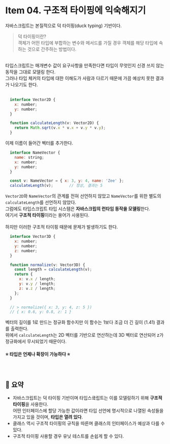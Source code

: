 # Item 04. 구조적 타이핑에 익숙해지기
자바스크립트는 본질적으로 덕 타이핑(duck typing) 기반이다.<br>
> 덕 타이핑이란?<br>
> 객체가 어떤 타입에 부합하는 변수와 메서드를 가질 경우 객체를 해당 타입에 속하는 것으로 간주하는 방법이다.<br>
<br>
타입스크립트는 매개변수 값이 요구사항을 만족한다면 타입이 무엇인지 신경 쓰지 않는 동작을 그대로 모델링 한다.<br>
그러나 타입 체커의 타입에 대한 이해도가 사람과 다르기 때문에 가끔 예상치 못한 결과가 나오기도 한다.<br>
<br>

```javascript
  interface Vector2D {
    x: number;
    y: number;
  }

  function calculateLength(v: Vector2D) {
    return Math.sqrt(v.x * v.x + v.y * v.y);
  }
```
이제 이름이 들어간 벡터를 추가한다.<br>
```javascript
  interface NameVector {
    name: string;
    x: number;
    y: number;
  }

  const v: NameVector = { x: 3, y: 4, name: 'Zee' };
  calculateLength(v);		// 정상, 결과는 5
```
`Vector2D`와 `NameVector`의 관계를 전혀 선언하지 않았고 `NameVector`를 위한 별도의 `calculateLength`를 선언하지 않았다.<br>
그럼에도 타입스크립트 타입 시스템은 **자바스크립의 런타임 동작을 모델링**한다.<br>
여기서 **구조적 타이핑**이라는 용어가 사용된다.<br>
<br>
하지만 이러한 구조적 타이핑 때문에 문제가 발생하기도 한다.<br>
```javascript
  interface Vector3D {
    x: number;
    y: number;
    z: number;
  }

  function normalize(v: Vector3D) {
    const length = calculateLength(v);
    return {
      x: v.x / length;
      y: v.y / length;
      z: v.z / length;
    };
  }

  // > normalize({ x: 3, y: 4, z: 5 })
  // { x: 0.6, y: 0.8, z: 1 }
```
벡터의 길이를 1로 만드는 정규화 함수지만 이 함수는 1보다 조금 더 긴 길이 (1.41) 결과를 출력한다.<br>
위에서 `calculateLength`는 2D 벡터를 기반으로 연산하는데 3D 벡터로 연산되어 z가 정규화에서 무시되었기 때문이다.<br>
#### ⭐ 타입은 언제나 확장이 가능하다 ⭐
<br>

## 📝 요약
- 자바스크립트는 덕 타이핑 기반이며 타입스킄립트는 이를 모델링하기 위해 **구조적 타이핑**을 사용한다.<br>
	어떤 인터페이스에 할당 가능한 값이라면 타입 선언에 명시적으로 나열된 속성들을 가지고 있을 것이며, **타입은 열려 있다**.
- 클래스 역시 구조적 타이핑의 규칙을 따른며 클래스의 인터페이스가 예상과 다를 수 있다.
- 구조적 타이핑 사용할 경우 유닛 테스트를 손쉽게 할 수 있다.